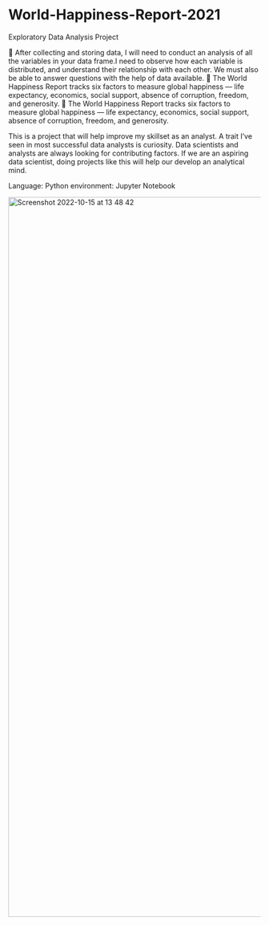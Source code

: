 # World-Happiness-Report-2021

Exploratory Data Analysis Project

📌 After collecting and storing data, I will need to conduct an analysis of all the variables in your data frame.I need to observe how each variable is  distributed, and understand their relationship with each other. We must also be able to answer questions with the help of data available.
📌 The World Happiness Report tracks six factors to measure global happiness — life expectancy, economics, social support, absence of corruption, freedom, and generosity.
📌 The World Happiness Report tracks six factors to measure global happiness — life expectancy, economics, social support, absence of corruption, freedom, and generosity.

   This is a project that will help improve my skillset as an analyst. A trait I’ve seen in most successful data analysts is curiosity.
   Data scientists and analysts are always looking for contributing factors.
   If we are an aspiring data scientist, doing projects like this will help our develop an analytical mind.

Language: Python
environment: Jupyter Notebook

<img width="1437" alt="Screenshot 2022-10-15 at 13 48 42" src="https://user-images.githubusercontent.com/83137780/195983658-19146e08-2905-4587-969b-67713b956efe.png">



